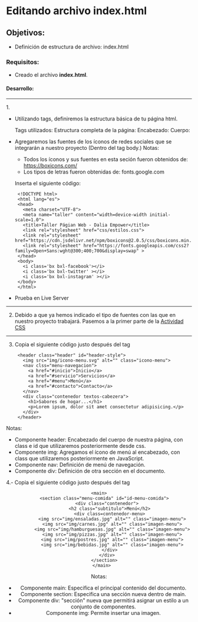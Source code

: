 # Editando archivo index.html

## Objetivos: 
  - Definición de estructura de archivo: index.html
  
### Requisitos:
  - Creado el archivo <b>index.html</b>.
  
#### Desarrollo:

<hr>
1. 

- Utilizando tags, definiremos la estructura básica de tu página html.

    Tags utilizados:
    Estructura completa de la página: <html>
    Encabezado: <head>
    Cuerpo: <body>
 
 - Agregaremos las fuentes de los íconos de redes sociales que se integrarán a nuestro proyecto (Dentro del tag body.)
   Notas: 
   - Todos los íconos y sus fuentes en esta seción fueron obtenidos de: https://boxicons.com/
   - Los tipos de letras fueron obtenidas de: fonts.google.com
    
    Inserta el siguiente código: 
    
        <!DOCTYPE html>
        <html lang="es">
        <head>
          <meta charset="UTF-8">
          <meta name="taller" content="width=device-width initial-scale=1.0">
          <title>Taller Págian Web - Dalia Empower</title>            
          <link rel="stylesheet" href="css/estilos.css">
          <link rel="stylesheet" href="https://cdn.jsdelivr.net/npm/boxicons@2.0.5/css/boxicons.min.css"> 
          <link rel="stylesheet" href="https://fonts.googleapis.com/css2?family=Open+Sans:wght@300;400;700&display=swap" >
        </head>
        <body>
          <i class='bx bxl-facebook'></i>
          <i class='bx bxl-twitter' ></i>
          <i class='bx bxl-instagram' ></i>
        </body> 
        </html>
        
 - Prueba en Live Server
<hr> 

2. Debido a que ya hemos indicado el tipo de fuentes con las que en nuestro proyecto trabajará. Pasemos a la primer parte de la [Actividad CSS](../Actividad-CSS)
<hr> 

3. Copia el siguiente código justo después del tag <body>
  
        <header class="header" id="header-style">
          <img src="img/icono-menu.svg" alt="" class="icono-menu">
          <nav clss="menu-navegacion">
            <a href="#inicio">Inicio</a>
            <a href="#servicio">Servicios</a>
            <a href="#menu">Menú</a>
            <a href="#contacto">Contacto</a>    
          </nav>
          <div class="contenedor textos-cabezera">
            <h1>Sabores de hogar...</h1>
            <p>Lorem ipsum, dolor sit amet consectetur adipisicing.</p>
          </div>
        </header>

Notas:

- Componente header: Encabezado del cuerpo de nuestra página, con class e id que utilizaremos posteriormente desde css.
- Componente img: Agregamos el ícono de menú al encabezado, con class que utilizaremos posteriormente en JavaScript.
- Componente nav: Definición de menú de navegación.
- Componente div: Definición de otra sección en el documento.

4.- Copia el siguiente código justo después del tag <header>

    <main>
        <section class="menu-comida" id="id-menu-comida">
          <div class="contenedor">
            <h2 class="subtitulo">Menú</h2>
            <div class=contenedor-menu>
              <img src="img/ensaladas.jpg" alt="" class="imagen-menu">
              <img src="img/carnes.jpg" alt="" class="imagen-menu">
              <img src="img/hamburguesas.jpg" alt="" class="imagen-menu">
              <img src="img/pizzas.jpg" alt="" class="imagen-menu">
              <img src="img/postres.jpg" alt="" class="imagen-menu">
              <img src="img/bebidas.jpg" alt="" class="imagen-menu">
            </div>
          </div>
        </section>
      </main>

Notas:
  - Componente main: Especifica el principal contenido del documento.
  - Componente section: Especifica una sección nueva dentro de main.
  - Componente div: "sección" nueva que permitirá asignar un estilo a un conjunto de componentes.
  - Componente img: Permite insertar una imagen.
